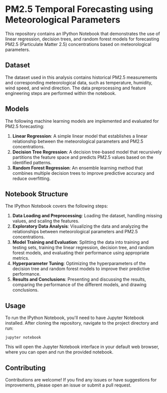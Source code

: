 

# PM2.5 Temporal Forecasting using Meteorological Parameters

This repository contains an IPython Notebook that demonstrates the use of linear regression, decision trees, and random forest models for forecasting PM2.5 (Particulate Matter 2.5) concentrations based on meteorological parameters.

## Dataset

The dataset used in this analysis contains historical PM2.5 measurements and corresponding meteorological data, such as temperature, humidity, wind speed, and wind direction. The data preprocessing and feature engineering steps are performed within the notebook.

## Models

The following machine learning models are implemented and evaluated for PM2.5 forecasting:

1. **Linear Regression**: A simple linear model that establishes a linear relationship between the meteorological parameters and PM2.5 concentrations.
2. **Decision Tree Regression**: A decision tree-based model that recursively partitions the feature space and predicts PM2.5 values based on the identified patterns.
3. **Random Forest Regression**: An ensemble learning method that combines multiple decision trees to improve predictive accuracy and reduce overfitting.

## Notebook Structure

The IPython Notebook covers the following steps:

1. **Data Loading and Preprocessing**: Loading the dataset, handling missing values, and scaling the features.
2. **Exploratory Data Analysis**: Visualizing the data and analyzing the relationships between meteorological parameters and PM2.5 concentrations.
3. **Model Training and Evaluation**: Splitting the data into training and testing sets, training the linear regression, decision tree, and random forest models, and evaluating their performance using appropriate metrics.
4. **Hyperparameter Tuning**: Optimizing the hyperparameters of the decision tree and random forest models to improve their predictive performance.
5. **Results and Conclusions**: Presenting and discussing the results, comparing the performance of the different models, and drawing conclusions.

## Usage

To run the IPython Notebook, you'll need to have Jupyter Notebook installed. After cloning the repository, navigate to the project directory and run:

```
jupyter notebook
```

This will open the Jupyter Notebook interface in your default web browser, where you can open and run the provided notebook.


## Contributing

Contributions are welcome! If you find any issues or have suggestions for improvements, please open an issue or submit a pull request.

